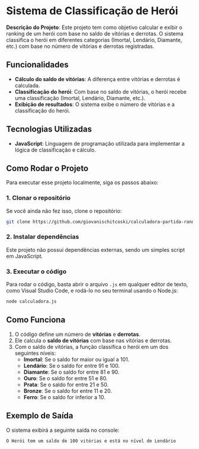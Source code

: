 
# Sistema de Classificação de Herói

**Descrição do Projeto**: Este projeto tem como objetivo calcular e exibir o ranking de um herói com base no saldo de vitórias e derrotas. O sistema classifica o herói em diferentes categorias (Imortal, Lendário, Diamante, etc.) com base no número de vitórias e derrotas registradas.

## Funcionalidades

- **Cálculo do saldo de vitórias**: A diferença entre vitórias e derrotas é calculada.
- **Classificação do herói**: Com base no saldo de vitórias, o herói recebe uma classificação (Imortal, Lendário, Diamante, etc.).
- **Exibição de resultados**: O sistema exibe o número de vitórias e a classificação do herói.

## Tecnologias Utilizadas

- **JavaScript**: Linguagem de programação utilizada para implementar a lógica de classificação e cálculo.

## Como Rodar o Projeto

Para executar esse projeto localmente, siga os passos abaixo:

### 1. Clonar o repositório

Se você ainda não fez isso, clone o repositório:

```bash
git clone https://github.com/giovanischitcoski/calculadora-partida-ranqueada.git
```

### 2. Instalar dependências

Este projeto não possui dependências externas, sendo um simples script em JavaScript.

### 3. Executar o código

Para rodar o código, basta abrir o arquivo `.js` em qualquer editor de texto, como Visual Studio Code, e rodá-lo no seu terminal usando o Node.js:

```bash
node calculadora.js
```

## Como Funciona

1. O código define um número de **vitórias** e **derrotas**.
2. Ele calcula o **saldo de vitórias** com base nas vitórias e derrotas.
3. Com o saldo de vitórias, a função classifica o herói em um dos seguintes níveis:
   - **Imortal**: Se o saldo for maior ou igual a 101.
   - **Lendário**: Se o saldo for entre 91 e 100.
   - **Diamante**: Se o saldo for entre 81 e 90.
   - **Ouro**: Se o saldo for entre 51 e 80.
   - **Prata**: Se o saldo for entre 21 e 50.
   - **Bronze**: Se o saldo for entre 11 e 20.
   - **Ferro**: Se o saldo for inferior a 10.

## Exemplo de Saída

O sistema exibirá a seguinte saída no console:

```bash
O Herói tem um saldo de 100 vitórias e está no nível de Lendário
```